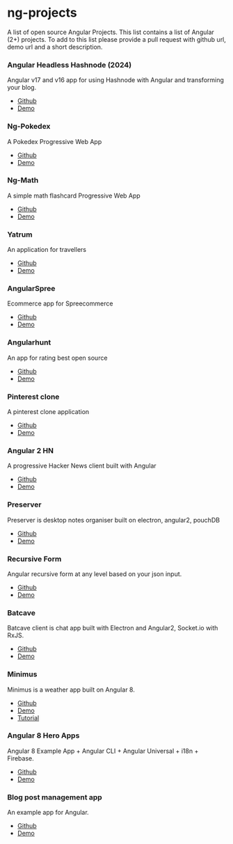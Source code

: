 # ng-projects
A list of open source Angular Projects. This list contains a list of Angular (2+) projects. To add
to this list please provide a pull request with github url, demo url and a short description.

### Angular Headless Hashnode (2024)
Angular v17 and v16 app for using Hashnode with Angular and transforming your blog.
- [Github](https://github.com/monacodelisa/angular-headless-hashnode)
- [Demo](https://angular-hashnode.monacodelisa.com/)

### Ng-Pokedex
A Pokedex Progressive Web App
- [Github](https://github.com/coryrylan/ng-pokedex)
- [Demo](https://ng-pokedex.firebaseapp.com)

### Ng-Math
A simple math flashcard Progressive Web App
- [Github](https://github.com/coryrylan/ng-math)
- [Demo](https://ng-math.firebaseapp.com/)

### Yatrum
An application for travellers
- [Github](https://github.com/aviabird/yatrum)
- [Demo](https://yatrum.com/)

### AngularSpree
Ecommerce app for Spreecommerce
- [Github](https://github.com/aviabird/angularspree)
- [Demo](https://angularspree.firebaseapp.com/)

### Angularhunt
An app for rating best open source
- [Github](https://github.com/aviabird/angularhunt)
- [Demo](https://angularhunt.com/)

### Pinterest clone
A pinterest clone application
- [Github](https://github.com/aviabird/pinterest)
- [Demo](https://ng2-pinwork.firebaseapp.com/)

### Angular 2 HN
A progressive Hacker News client built with Angular
- [Github](https://github.com/housseindjirdeh/angular2-hn)
- [Demo](https://angular2-hn.firebaseapp.com/)

### Preserver
Preserver is desktop notes organiser built on electron, angular2, pouchDB
- [Github](https://github.com/hsbalar/preserver)
- [Demo](http://www.hiteshbalar.com/preserver)

### Recursive Form
Angular recursive form at any level based on your json input.
- [Github](https://github.com/hsbalar/ngx-recursive-form)
- [Demo](http://www.hiteshbalar.com/ngx-recursive-form/formx)

### Batcave
Batcave client is chat app built with Electron and Angular2, Socket.io with RxJS.
- [Github](https://github.com/hsbalar/batcave)
- [Demo](http://www.hiteshbalar.com/batcave)

### Minimus
Minimus is a weather app built on Angular 8.
- [Github](https://github.com/hamedbaatour/minimus)
- [Demo](https://minimus-weather.web.app)
- [Tutorial](https://bit.ly/2P0c86Z)


### Angular 8 Hero Apps
Angular 8 Example App + Angular CLI + Angular Universal + i18n + Firebase.
- [Github](https://github.com/Ismaestro/angular8-example-app)
- [Demo](https://angularexampleapp.com/)

### Blog post management app
An example app for Angular.
- [Github](https://github.com/daixianceng/angular-app-example)
- [Demo](https://demo.zhaidongxi.com/angular-app-example)
